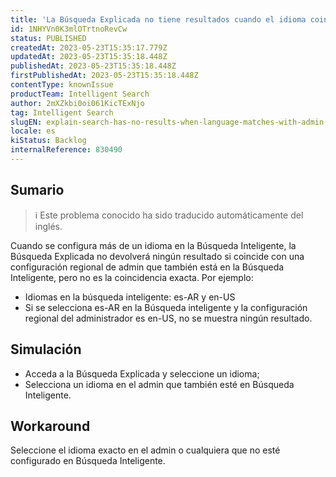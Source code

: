 ```yaml
---
title: 'La Búsqueda Explicada no tiene resultados cuando el idioma coincide con la configuración regional del administrador también configurada en la Búsqueda Inteligente.'
id: 1NHYVn0K3mlOTrtnoRevCw
status: PUBLISHED
createdAt: 2023-05-23T15:35:17.779Z
updatedAt: 2023-05-23T15:35:18.448Z
publishedAt: 2023-05-23T15:35:18.448Z
firstPublishedAt: 2023-05-23T15:35:18.448Z
contentType: knownIssue
productTeam: Intelligent Search
author: 2mXZkbi0oi061KicTExNjo
tag: Intelligent Search
slugEN: explain-search-has-no-results-when-language-matches-with-admin-locale-also-configured-in-intelligent-search
locale: es
kiStatus: Backlog
internalReference: 830490
---
```


## Sumario

>ℹ️ Este problema conocido ha sido traducido automáticamente del inglés.


Cuando se configura más de un idioma en la Búsqueda Inteligente, la Búsqueda Explicada no devolverá ningún resultado si coincide con una configuración regional de admin que también está en la Búsqueda Inteligente, pero no es la coincidencia exacta. Por ejemplo:


- Idiomas en la búsqueda inteligente: es-AR y en-US
- Si se selecciona es-AR en la Búsqueda inteligente y la configuración regional del administrador es en-US, no se muestra ningún resultado.



## Simulación



- Acceda a la Búsqueda Explicada y seleccione un idioma;
- Selecciona un idioma en el admin que también esté en Búsqueda Inteligente.



## Workaround


Seleccione el idioma exacto en el admin o cualquiera que no esté configurado en Búsqueda Inteligente.




